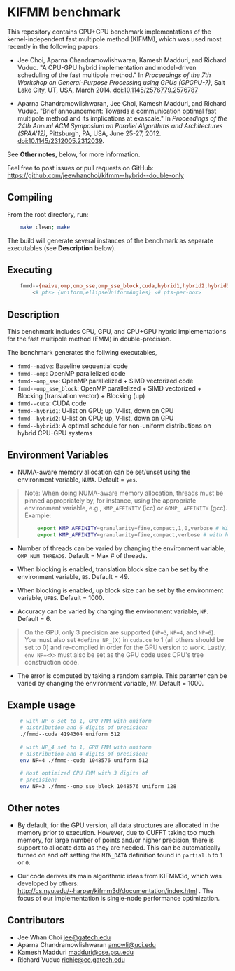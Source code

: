 # KIFMM benchmark 

This repository contains CPU+GPU benchmark implementations of the
kernel-independent fast multipole method (KIFMM), which was used most
recently in the following papers:

- Jee Choi, Aparna Chandramowlishwaran, Kamesh Madduri, and Richard
  Vuduc. "A CPU-GPU hybrid implementation and model-driven scheduling
  of the fast multipole method." In _Proceedings of the 7th Workshop
  on General-Purpose Processing using GPUs (GPGPU-7)_, Salt Lake City,
  UT, USA,
  March 2014. [doi:10.1145/2576779.2576787](http://dl.acm.org/citation.cfm?id=2576787)
 
- Aparna Chandramowlishwaran, Jee Choi, Kamesh Madduri, and Richard
  Vuduc. "Brief announcement: Towards a communication optimal fast
  multipole method and its implications at exascale." In _Proceedings
  of the 24th Annual ACM Symposium on Parallel Algorithms and
  Architectures (SPAA'12)_, Pittsburgh, PA, USA, June
  25-27, 2012. [doi:10.1145/2312005.2312039](http://dl.acm.org/citation.cfm?id=2312039).

See **Other notes**, below, for more information.

Feel free to post issues or pull requests on GitHub:
https://github.com/jeewhanchoi/kifmm--hybrid--double-only


## Compiling

From the root directory, run:

```bash
    make clean; make
```

The build will generate several instances of the benchmark as separate
executables (see **Description** below).

## Executing

```bash
    fmmd--{naive,omp,omp_sse,omp_sse_block,cuda,hybrid1,hybrid2,hybrid3} \
	    <# pts> {uniform,ellipseUniformAngles} <# pts-per-box>
```


## Description

This benchmark includes CPU, GPU, and CPU+GPU hybrid implementations
for the fast multipole method (FMM) in double-precision.

The benchmark generates the follwing executables,

- `fmmd--naive`: Baseline sequential code
- `fmmd--omp`: OpenMP parallelized code
- `fmmd--omp_sse`: OpenMP parallelized + SIMD vectorized code
- `fmmd--omp_sse_block`: OpenMP parallelized + SIMD vectorized +
  Blocking (translation vector) + Blocking (up)
- `fmmd--cuda`: CUDA code
- `fmmd--hybrid1`: U-list on GPU; up, V-list, down on CPU
- `fmmd--hybrid2`: U-list on CPU; up, V-list, down on GPU
- `fmmd--hybrid3`: A optimal schedule for non-uniform distributions on
  hybrid CPU-GPU systems

## Environment Variables

- NUMA-aware memory allocation can be set/unset using the environment
  variable, `NUMA`. Default = `yes`.

> Note: When doing NUMA-aware memory allocation, threads must be
> pinned appropriately by, for instance, using the appropriate
> environment variable, e.g., `KMP_AFFINITY` (icc) or `GOMP_ AFFINITY`
> (gcc). Example:
>
> ```bash
>     export KMP_AFFINITY=granularity=fine,compact,1,0,verbose # Without hyperthreading; or:
>     export KMP_AFFINITY=granularity=fine,compact,verbose # with hyperthreading
> ```

- Number of threads can be varied by changing the environment
  variable, `OMP_NUM_THREADS`. Default = Max # of threads.

- When blocking is enabled, translation block size can be set by the
  environment variable, `BS`. Default = 49.

- When blocking is enabled, up block size can be set by the
  environment variable, `UPBS`. Default = 1000.
 
- Accuracy can be varied by changing the environment variable,
  `NP`. Default = 6.

> On the GPU, only 3 precision are supported (`NP=3`, `NP=4`, and
> `NP=6`). You must also set `#define NP_(X)` in `cuda.cu` to 1 (all
> others should be set to 0) and re-compiled in order for the GPU
> version to work. Lastly, `env NP=<X>` must also be set as the GPU
> code uses CPU's tree construction code.

- The error is computed by taking a random sample. This paramter can
  be varied by changing the environment variable, `NV`. Default =
  1000.


## Example usage

```bash
	# with NP_6 set to 1, GPU FMM with uniform 
    # distribution and 6 digits of precision:
    ./fmmd--cuda 4194304 uniform 512
	
	# with NP_4 set to 1, GPU FMM with uniform
	# distribution and 4 digits of precision:
    env NP=4 ./fmmd--cuda 1048576 uniform 512
	
	# Most optimized CPU FMM with 3 digits of
	# precision:
    env NP=3 ./fmmd--omp_sse_block 1048576 uniform 128
```
	
## Other notes

- By default, for the GPU version, all data structures are allocated
  in the memory prior to execution.  However, due to CUFFT taking too
  much memory, for large number of points and/or higher precision,
  there is support to allocate data as they are needed.  This can be
  automatically turned on and off setting the `MIN_DATA` definition
  found in `partial.h` to `1` or `0`.

- Our code derives its main algorithmic ideas from KIFMM3d, which was
  developed by others:
  http://cs.nyu.edu/~harper/kifmm3d/documentation/index.html . The
  focus of our implementation is single-node performance
  optimization.


Contributors
------------

- Jee Whan Choi <jee@gatech.edu>
- Aparna Chandramowlishwaran <amowli@uci.edu>
- Kamesh Madduri <madduri@cse.psu.edu>
- Richard Vuduc <richie@cc.gatech.edu>
